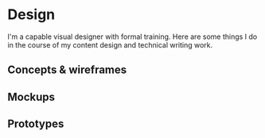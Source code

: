 # Design
I'm a capable visual designer with formal training. Here are some things I do in the course of my content design and technical writing work.

## Concepts & wireframes

## Mockups

## Prototypes
